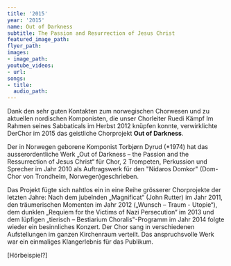 ```yaml
---
title: '2015'
year: '2015'
name: Out of Darkness
subtitle: The Passion and Resurrection of Jesus Christ
featured_image_path: 
flyer_path: 
images:
- image_path: 
youtube_videos:
- url: 
songs:
- title: 
  audio_path: 
---
```


Dank den sehr guten Kontakten zum norwegischen Chorwesen und zu aktuellen nordischen Komponisten, die unser Chorleiter Ruedi K&auml;mpf Im Rahmen seines Sabbaticals im Herbst 2012 kn&uuml;pfen konnte, verwirklichte DerChor im 2015 das geistliche Chorprojekt **Out of Darkness**.

Der in Norwegen geborene Komponist Torbj&oslash;rn Dyrud (\*1974) hat das ausserordentliche Werk „Out of Darkness – the Passion and the Ressurrection of Jesus Christ“ f&uuml;r Chor, 2 Trompeten, Perkussion und Sprecher im Jahr 2010 als Auftragswerk f&uuml;r den "Nidaros Domkor" (Dom-Chor von Trondheim, Norwegen)geschrieben.

Das Projekt f&uuml;gte sich nahtlos ein in eine Reihe gr&ouml;sserer Chorprojekte der letzten Jahre: Nach dem jubelnden „Magnificat“ (John Rutter) im Jahr 2011, den tr&auml;umerischen Momenten im Jahr 2012 („Wunsch – Traum - Utopie“), dem dunklen „Requiem for the Victims of Nazi Persecution“ im 2013 und dem l&uuml;pfigen „tierisch – Bestiarium Choralis"-Programm im Jahr 2014 folgte wieder ein besinnliches Konzert. Der Chor sang in verschiedenen Aufstellungen im ganzen Kirchenraum verteilt. Das anspruchsvolle Werk war ein einmaliges Klangerlebnis f&uuml;r das Publikum.

[H&ouml;rbeispiel?]